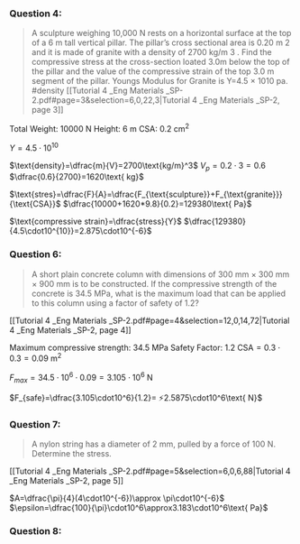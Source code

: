 ### Question 4:
> A sculpture weighing 10,000 N rests on a horizontal surface at the top of a 6 m tall vertical pillar. The pillar’s cross sectional area is 0.20 m 2 and it is made of granite with a density of 2700 kg/m 3 . Find the compressive stress at the cross-section loated 3.0m below the top of the pillar and the value of the compressive strain of the top 3.0 m segment of the pillar. Youngs Modulus for Granite is Y=4.5 × 1010 pa.
#density
[[Tutorial 4 _Eng Materials _SP-2.pdf#page=3&selection=6,0,22,3|Tutorial 4 _Eng Materials _SP-2, page 3]]

Total Weight: $10000\text{ N}$
Height: $6\text{ m}$
CSA: $0.2 \text{ cm}^2$

$Y=4.5\cdot10^{10}$


$\text{density}=\dfrac{m}{V}=2700\text{kg/m}^3$
$V_{p}=0.2\cdot3=0.6$
$\dfrac{0.6}{2700}=1620\text{ kg}$

$\text{stres}=\dfrac{F}{A}=\dfrac{F_{\text{sculpture}}+F_{\text{granite}}}{\text{CSA}}$
$\dfrac{10000+1620*9.8}{0.2}=129380\text{ Pa}$

$\text{compressive strain}=\dfrac{stress}{Y}$
$\dfrac{129380}{4.5\cdot10^{10}}=2.875\cdot10^{-6}$

### Question 6:
> A short plain concrete column with dimensions of 300 mm × 300 mm × 900 mm is to be constructed. If the compressive strength of the concrete is 34.5 MPa, what is the maximum load that can be applied to this column using a factor of safety of 1.2?

[[Tutorial 4 _Eng Materials _SP-2.pdf#page=4&selection=12,0,14,72|Tutorial 4 _Eng Materials _SP-2, page 4]]

Maximum compressive strength: 34.5 MPa
Safety Factor: 1.2
$\text{CSA}=0.3\cdot0.3= 0.09\text{ m}^2$

$F_{max}=34.5\cdot10^6\cdot0.09=3.105\cdot10^{6}\text{ N}$

$F_{safe}=\dfrac{3.105\cdot10^6}{1.2}= ⚡2.5875\cdot10^6\text{ N}$

### Question 7:
> A nylon string has a diameter of 2 mm, pulled by a force of 100 N. Determine the stress.

[[Tutorial 4 _Eng Materials _SP-2.pdf#page=5&selection=6,0,6,88|Tutorial 4 _Eng Materials _SP-2, page 5]]

$A=\dfrac{\pi}{4}(4\cdot10^{-6})\approx \pi\cdot10^{-6}$
$\epsilon=\dfrac{100}{\pi}\cdot10^6\approx3.183\cdot10^6\text{ Pa}$

### Question 8:
